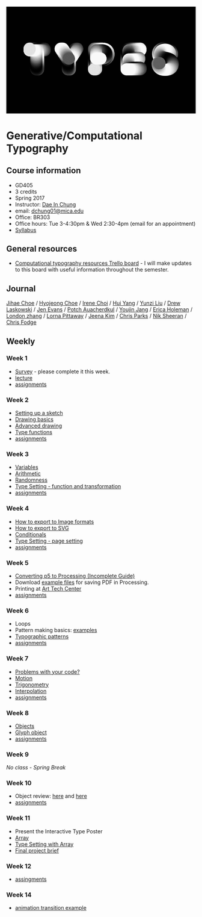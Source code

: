 ![type](images/type-anim.gif)

# Generative/Computational Typography

## Course information
- GD405
- 3 credits
- Spring 2017
- Instructor: [Dae In Chung](http://paperdove.com)
- email: [dchung01@mica.edu](mailto:dchung01@mica.edu)
- Office: BR303
- Office hours: Tue 3-4:30pm & Wed 2:30-4pm (email for an appointment)
- [Syllabus](files/MICA-17SP-GenType-Syllabus.pdf)

## General resources
- [Computational typography resources Trello board](https://trello.com/b/1P0cgPsv/computational-typography-resources) - I will make updates to this board with useful information throughout the semester.

## Journal
[Jihae Choe](https://trello.com/b/6zwvRPog/sp17-gd403-jihaechoe-journal) / [Hyojeong Choe](https://trello.com/b/Z0vkUN6z/gd403-hyojeong-choi-s-journal) / [Irene Choi](https://trello.com/b/EY5tyNBR/gd405-irene-choi-journal) / [Hui Yang](https://trello.com/b/TjBCxdRt/generative-typography-journal) / [Yunzi Liu](https://trello.com/b/BW74kB5A/gd405-journal) / [Drew Laskowski](https://trello.com/b/U4yjyLRb) / [Jen Evans](https://trello.com/b/EZHt132A/gd405-journal-jen-evans) / [Potch Auacherdkul](https://trello.com/b/ETpH7afq/gd405-journal) / [Youjin Jang](https://trello.com/b/vlwJbRwS/gd405-journal) / [Erica Holeman](https://trello.com/b/ZOLwhgDH/gd-405-erica-s-journal) / [London zhang](https://trello.com/b/tRMvTo51/gd4-5-journal) / [Lorna Pittaway](https://trello.com/b/Jjqr1pHh/gd405-journal) / [Jeena Kim](https://trello.com/b/QFot9CXD/jeena-kim) / [Chris Parks](https://trello.com/b/Y3VdYheE/gd405-journal) / [Nik Sheeran](https://trello.com/b/BOnjHt8Y/gd405-journal) / [Chris Fodge](https://trello.com/b/lMZSpLqS/gd405-journal)


## Weekly
### Week 1
- [Survey](https://goo.gl/forms/h6sAjvGwCG4aXHql1) - please complete it this week.
- [lecture](lectures/w1/lecture.md)
- [assignments](lectures/w1/w1-assignments.md)

### Week 2
- [Setting up a sketch](lectures/w2/setting-up-sketch.md)
- [Drawing basics](lectures/w2/drawing-basics.md) 
- [Advanced drawing](lectures/w2/drawing-advanced.md)
- [Type functions](lectures/w2/type-functions.md)
- [assignments](lectures/w2/w2-assignments.md)

### Week 3
- [Variables](lectures/w3/variables.md)
- [Arithmetic](lectures/w3/arithmetic.md)
- [Randomness](lectures/w3/randomness.md)
- [Type Setting - function and transformation](lectures/w3/type-setting.md)
- [assignments](lectures/w3/w3-assignments.md)

### Week 4
- [How to export to Image formats](lectures/w4/image-export.md)
- [How to export to SVG](lectures/w4/vector-export.md)
- [Conditionals](lectures/w4/conditionals.md)
- [Type Setting - page setting](lectures/w4/type-setting-conditionals.md)
- [assignments](lectures/w4/w4-assignments.md)

### Week 5
- [Converting p5 to Processing (Incomplete Guide)](lectures/w5/convert-p5-to-processing.md)
- Download [example files](files/pdf-saving-in-processing.zip) for saving PDF in Processing.
- Printing at [Art Tech Center](https://www.mica.edu/Academic_Services_and_Libraries/Technology_Systems_and_Services/Technology_Facilities/Art_Tech_Center.html)
- [assignments](lectures/w5/w5-assignments.md)

### Week 6
- Loops
- Pattern making basics: [examples](http://codepen.io/collection/AyaKxK/)
- [Typographic patterns](lectures/w6/type-patterns.md)
- [assignments](lectures/w6/w6-assignments.md)

### Week 7
- [Problems with your code?](lectures/w7/problem-solving-tips.md)
- [Motion](lectures/w7/motion.md)
- [Trigonometry](lectures/w7/trigonometry.md)
- [Interpolation](lectures/w7/interpolation.md)
- [assignments](lectures/w7/w7-assignments.md)

### Week 8
- [Objects](lectures/w8/object.md)
- [Glyph object](lectures/w8/object-glyph.md)
- [assignments](lectures/w8/w8-assignments.md)

### Week 9
*No class - Spring Break*

### Week 10
- Object review: [here](http://codepen.io/cdaein/pen/wJmMpp) and [here](http://codepen.io/cdaein/pen/QpmNOe)
- [assignments](lectures/w10/w10-assignments.md)

### Week 11
- Present the Interactive Type Poster
- [Array](lectures/w11/arrays.md)
- [Type Setting with Array](lectures/w11/array-type-setting.md)
- [Final project brief](lectures/w11/final-project.md)

### Week 12
- [assingments](lectures/w12/w12-assignments.md)

### Week 14

- [animation transition example](http://codepen.io/cdaein/pen/gWadZG)


